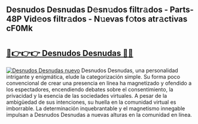 ## Desnudos Desnudas D𝚎sn𝚞dos filtr𝚊dos - Parts-48P Vid𝚎os filtr𝚊dos - N𝚞evas f𝚘tos atr𝚊ctivas cF0Mk

# <h2><a href="http://mb4l852.tromn.icu/?c=Desnudos+Desnudas">🔗👉👉👉 Desnudos Desnudas 🔗🔗</a></h2>

[![Desnudos Desnudas nuevo](https://i.imgur.com/pEAQMta.gif)](http://mb4l852.tromn.icu/?c=Desnudos+Desnudas)
Desnudos Desnudas, una personalidad intrigante y enigmática, elude la categorización simple. Su forma poco convencional de crear una presencia en línea ha magnetizado y ofendido a los espectadores, encendiendo debates sobre el consentimiento, la privacidad y la esencia de las sociedades virtuales. A pesar de la ambigüedad de sus intenciones, su huella en la comunidad virtual es imborrable. La determinación inquebrantable y el magnetismo innegable impulsan a Desnudos Desnudas a nuevas alturas en la comunidad en línea.
